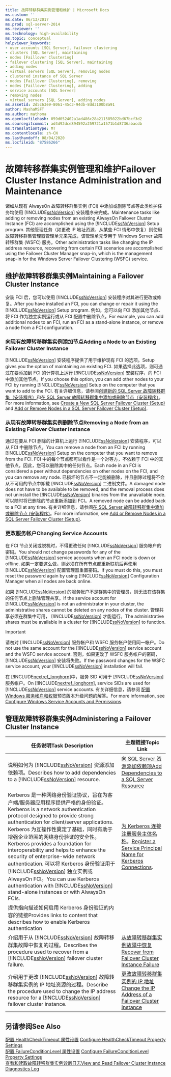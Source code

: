 ```yaml
---
title: 故障转移群集实例管理和维护 | Microsoft Docs
ms.custom: ''
ms.date: 06/13/2017
ms.prod: sql-server-2014
ms.reviewer: ''
ms.technology: high-availability
ms.topic: conceptual
helpviewer_keywords:
- user accounts [SQL Server], failover clustering
- clusters [SQL Server], maintaining
- nodes [Faillover Clustering]
- failover clustering [SQL Server], maintaining
- adding nodes
- virtual servers [SQL Server], removing nodes
- clustered instance of SQL Server
- nodes [Faillover Clustering], removing
- nodes [Faillover Clustering], adding
- service accounts [SQL Server]
- removing nodes
- virtual servers [SQL Server], adding nodes
ms.assetid: 2d5c63e9-8061-45c3-94db-8dd3100b8a91
author: MashaMSFT
ms.author: mathoma
ms.openlocfilehash: 059d052402a1ad486c28a211585022bd67bcf3d2
ms.sourcegitcommit: ad4d92dce894592a259721a1571b1d8736abacdb
ms.translationtype: MT
ms.contentlocale: zh-CN
ms.lasthandoff: 08/04/2020
ms.locfileid: "87586266"
---
```

# <a name="failover-cluster-instance-administration-and-maintenance"></a><span data-ttu-id="3fc0e-102">故障转移群集实例管理和维护</span><span class="sxs-lookup"><span data-stu-id="3fc0e-102">Failover Cluster Instance Administration and Maintenance</span></span>
  <span data-ttu-id="3fc0e-103">诸如从现有 AlwaysOn 故障转移群集实例 (FCI) 中添加或删除节点等此类维护任务均使用 [!INCLUDE[ssNoVersion](../../../includes/ssnoversion-md.md)] 安装程序来完成。</span><span class="sxs-lookup"><span data-stu-id="3fc0e-103">Maintenance tasks like adding or removing nodes from an existing AlwaysOn Failover Cluster Instance (FCI) are accomplished using the [!INCLUDE[ssNoVersion](../../../includes/ssnoversion-md.md)] Setup program.</span></span> <span data-ttu-id="3fc0e-104">其他管理任务（如更改 IP 地址资源、从某些 FCI 情形中恢复）则使用故障转移群集管理器管理单元来完成，该管理单元专用于 Windows Server 故障转移群集 (WSFC) 服务。</span><span class="sxs-lookup"><span data-stu-id="3fc0e-104">Other administration tasks like changing the IP address resource, recovering from certain FCI scenarios are accomplished using the Failover Cluster Manager snap-in, which is the management snap-in for the Windows Server Failover Clustering (WSFC) service.</span></span>  
  
## <a name="maintaining-a-failover-cluster-instance"></a><span data-ttu-id="3fc0e-105">维护故障转移群集实例</span><span class="sxs-lookup"><span data-stu-id="3fc0e-105">Maintaining a Failover Cluster Instance</span></span>  
 <span data-ttu-id="3fc0e-106">安装 FCI 后，您可以使用 [!INCLUDE[ssNoVersion](../../../includes/ssnoversion-md.md)] 安装程序对其进行更改或修复。</span><span class="sxs-lookup"><span data-stu-id="3fc0e-106">After you have installed an FCI, you can change or repair it using the [!INCLUDE[ssNoVersion](../../../includes/ssnoversion-md.md)] Setup program.</span></span> <span data-ttu-id="3fc0e-107">例如，您可以向 FCI 添加其他节点、将 FCI 作为独立实例运行或从 FCI 配置中删除节点。</span><span class="sxs-lookup"><span data-stu-id="3fc0e-107">For example, you can add additional nodes to an FCI, run an FCI as a stand-alone instance, or remove a node from a FCI configuration.</span></span>  
  
### <a name="adding-a-node-to-an-existing-failover-cluster-instance"></a><span data-ttu-id="3fc0e-108">向现有故障转移群集实例添加节点</span><span class="sxs-lookup"><span data-stu-id="3fc0e-108">Adding a Node to an Existing Failover Cluster Instance</span></span>  
 [!INCLUDE[ssNoVersion](../../../includes/ssnoversion-md.md)] <span data-ttu-id="3fc0e-109">安装程序提供了用于维护现有 FCI 的选项。</span><span class="sxs-lookup"><span data-stu-id="3fc0e-109">Setup gives you the option of maintaining an existing FCI.</span></span> <span data-ttu-id="3fc0e-110">如果选择此选项，则可通过在要添加到 FCI 的计算机上运行 [!INCLUDE[ssNoVersion](../../../includes/ssnoversion-md.md)] 安装程序，向 FCI 中添加其他节点。</span><span class="sxs-lookup"><span data-stu-id="3fc0e-110">If you choose this option, you can add other nodes to your FCI by running [!INCLUDE[ssNoVersion](../../../includes/ssnoversion-md.md)] Setup on the computer that you want to add to the FCI.</span></span> <span data-ttu-id="3fc0e-111">有关详细信息，请参阅[创建新的 SQL Server 故障转移群集（安装程序）](../install/create-a-new-sql-server-failover-cluster-setup.md)和[在 SQL Server 故障转移群集中添加或删除节点（安装程序）](../install/add-or-remove-nodes-in-a-sql-server-failover-cluster-setup.md)。</span><span class="sxs-lookup"><span data-stu-id="3fc0e-111">For more information, see [Create a New SQL Server Failover Cluster &#40;Setup&#41;](../install/create-a-new-sql-server-failover-cluster-setup.md) and [Add or Remove Nodes in a SQL Server Failover Cluster &#40;Setup&#41;](../install/add-or-remove-nodes-in-a-sql-server-failover-cluster-setup.md).</span></span>  
  
### <a name="removing-a-node-from-an-existing-failover-cluster-instance"></a><span data-ttu-id="3fc0e-112">从现有故障转移群集实例删除节点</span><span class="sxs-lookup"><span data-stu-id="3fc0e-112">Removing a Node from an Existing Failover Cluster Instance</span></span>  
 <span data-ttu-id="3fc0e-113">通过在要从 FCI 删除的计算机上运行 [!INCLUDE[ssNoVersion](../../../includes/ssnoversion-md.md)] 安装程序，可以从 FCI 中删除节点。</span><span class="sxs-lookup"><span data-stu-id="3fc0e-113">You can remove a node from an FCI by running [!INCLUDE[ssNoVersion](../../../includes/ssnoversion-md.md)] Setup on the computer that you want to remove from the FCI.</span></span> <span data-ttu-id="3fc0e-114">FCI 中的每个节点都可以看作是一个对等方，不依赖于 FCI 中的其他节点，因此，您可以删除其中的任何节点。</span><span class="sxs-lookup"><span data-stu-id="3fc0e-114">Each node in an FCI is considered a peer without dependencies on other nodes on the FCI, and you can remove any node.</span></span> <span data-ttu-id="3fc0e-115">已损坏的节点不一定能被删除，并且删除过程将不会从不可用的节点中卸载 [!INCLUDE[ssNoVersion](../../../includes/ssnoversion-md.md)] 二进制文件。</span><span class="sxs-lookup"><span data-stu-id="3fc0e-115">A damaged node does not have to be available to be removed, and the removal process does not uninstall the [!INCLUDE[ssNoVersion](../../../includes/ssnoversion-md.md)] binaries from the unavailable node.</span></span> <span data-ttu-id="3fc0e-116">可以随时将已删除的节点重新添加到 FCI。</span><span class="sxs-lookup"><span data-stu-id="3fc0e-116">A removed node can be added back to a FCI at any time.</span></span> <span data-ttu-id="3fc0e-117">有关详细信息，请参阅[在 SQL Server 故障转移群集中添加或删除节点 &#40;安装程序&#41;](../install/add-or-remove-nodes-in-a-sql-server-failover-cluster-setup.md)。</span><span class="sxs-lookup"><span data-stu-id="3fc0e-117">For more information, see [Add or Remove Nodes in a SQL Server Failover Cluster &#40;Setup&#41;](../install/add-or-remove-nodes-in-a-sql-server-failover-cluster-setup.md).</span></span>  
  
### <a name="changing-service-accounts"></a><span data-ttu-id="3fc0e-118">更改服务帐户</span><span class="sxs-lookup"><span data-stu-id="3fc0e-118">Changing Service Accounts</span></span>  
 <span data-ttu-id="3fc0e-119">在 FCI 节点关闭或脱机时，不得更改任何 [!INCLUDE[ssNoVersion](../../../includes/ssnoversion-md.md)] 服务帐户的密码。</span><span class="sxs-lookup"><span data-stu-id="3fc0e-119">You should not change passwords for any of the [!INCLUDE[ssNoVersion](../../../includes/ssnoversion-md.md)] service accounts when an FCI node is down or offline.</span></span> <span data-ttu-id="3fc0e-120">如果一定要这么做，则必须在所有节点都重新联机后再使用 [!INCLUDE[ssNoVersion](../../../includes/ssnoversion-md.md)] 配置管理器重置密码。</span><span class="sxs-lookup"><span data-stu-id="3fc0e-120">If you must do this, you must reset the password again by using [!INCLUDE[ssNoVersion](../../../includes/ssnoversion-md.md)] Configuration Manager when all nodes are back online.</span></span>  
  
 <span data-ttu-id="3fc0e-121">如果 [!INCLUDE[ssNoVersion](../../../includes/ssnoversion-md.md)] 的服务帐户不是群集中的管理员，则无法在该群集的任何节点上删除管理共享。</span><span class="sxs-lookup"><span data-stu-id="3fc0e-121">If the service account for [!INCLUDE[ssNoVersion](../../../includes/ssnoversion-md.md)] is not an administrator in your cluster, the administrative shares cannot be deleted on any nodes of the cluster.</span></span> <span data-ttu-id="3fc0e-122">管理共享必须在群集中可用， [!INCLUDE[ssNoVersion](../../../includes/ssnoversion-md.md)] 才能运行。</span><span class="sxs-lookup"><span data-stu-id="3fc0e-122">The administrative shares must be available in a cluster for [!INCLUDE[ssNoVersion](../../../includes/ssnoversion-md.md)] to function.</span></span>  
  
> [!IMPORTANT]  
>  <span data-ttu-id="3fc0e-123">请勿对 [!INCLUDE[ssNoVersion](../../../includes/ssnoversion-md.md)] 服务帐户和 WSFC 服务帐户使用同一帐户。</span><span class="sxs-lookup"><span data-stu-id="3fc0e-123">Do not use the same account for the [!INCLUDE[ssNoVersion](../../../includes/ssnoversion-md.md)] service account and the WSFC service account.</span></span> <span data-ttu-id="3fc0e-124">否则，如果更改了 WSFC 服务帐户的密码， [!INCLUDE[ssNoVersion](../../../includes/ssnoversion-md.md)] 安装将失败。</span><span class="sxs-lookup"><span data-stu-id="3fc0e-124">If the password changes for the WSFC service account, your [!INCLUDE[ssNoVersion](../../../includes/ssnoversion-md.md)] installation will fail.</span></span>  
  
 <span data-ttu-id="3fc0e-125">在 [!INCLUDE[nextref_longhorn](../../../includes/nextref-longhorn-md.md)]中，服务 SID 可用于 [!INCLUDE[ssNoVersion](../../../includes/ssnoversion-md.md)] 服务帐户。</span><span class="sxs-lookup"><span data-stu-id="3fc0e-125">On [!INCLUDE[nextref_longhorn](../../../includes/nextref-longhorn-md.md)], service SIDs are used for [!INCLUDE[ssNoVersion](../../../includes/ssnoversion-md.md)] service accounts.</span></span> <span data-ttu-id="3fc0e-126">有关详细信息，请参阅 [配置 Windows 服务帐户和权限](../../../database-engine/configure-windows/configure-windows-service-accounts-and-permissions.md)预览版本升级问题的解答。</span><span class="sxs-lookup"><span data-stu-id="3fc0e-126">For more information, see [Configure Windows Service Accounts and Permissions](../../../database-engine/configure-windows/configure-windows-service-accounts-and-permissions.md).</span></span>  
  
## <a name="administering-a-failover-cluster-instance"></a><span data-ttu-id="3fc0e-127">管理故障转移群集实例</span><span class="sxs-lookup"><span data-stu-id="3fc0e-127">Administering a Failover Cluster Instance</span></span>  
  
|<span data-ttu-id="3fc0e-128">任务说明</span><span class="sxs-lookup"><span data-stu-id="3fc0e-128">Task Description</span></span>|<span data-ttu-id="3fc0e-129">主题链接</span><span class="sxs-lookup"><span data-stu-id="3fc0e-129">Topic Link</span></span>|  
|----------------------|----------------|  
|<span data-ttu-id="3fc0e-130">说明如何为 [!INCLUDE[ssNoVersion](../../../includes/ssnoversion-md.md)] 资源添加依赖项。</span><span class="sxs-lookup"><span data-stu-id="3fc0e-130">Describes how to add dependencies to a [!INCLUDE[ssNoVersion](../../../includes/ssnoversion-md.md)] resource.</span></span>|[<span data-ttu-id="3fc0e-131">向 SQL Server 资源添加依赖项</span><span class="sxs-lookup"><span data-stu-id="3fc0e-131">Add Dependencies to a SQL Server Resource</span></span>](add-dependencies-to-a-sql-server-resource.md)|  
|<span data-ttu-id="3fc0e-132">Kerberos 是一种网络身份验证协议，旨在为客户端/服务器应用程序提供严格的身份验证。</span><span class="sxs-lookup"><span data-stu-id="3fc0e-132">Kerberos is a network authentication protocol designed to provide strong authentication for client/server applications.</span></span> <span data-ttu-id="3fc0e-133">Kerberos 为互操作性奠定了基础，同时有助于增强企业范围的网络身份验证的安全性。</span><span class="sxs-lookup"><span data-stu-id="3fc0e-133">Kerberos provides a foundation for interoperability and helps to enhance the security of enterprise-wide network authentication.</span></span> <span data-ttu-id="3fc0e-134">可以将 Kerberos 身份验证用于 [!INCLUDE[ssNoVersion](../../../includes/ssnoversion-md.md)] 独立实例或 AlwaysOn FCI。</span><span class="sxs-lookup"><span data-stu-id="3fc0e-134">You can use Kerberos authentication with [!INCLUDE[ssNoVersion](../../../includes/ssnoversion-md.md)] stand-alone instances or with AlwaysOn FCIs.</span></span>|<span data-ttu-id="3fc0e-135">[为 Kerberos 连接注册服务主体名称](../../../database-engine/configure-windows/register-a-service-principal-name-for-kerberos-connections.md)。</span><span class="sxs-lookup"><span data-stu-id="3fc0e-135">[Register a Service Principal Name for Kerberos Connections](../../../database-engine/configure-windows/register-a-service-principal-name-for-kerberos-connections.md).</span></span>|  
|<span data-ttu-id="3fc0e-136">提供指向描述如何启用 Kerberos 身份验证的内容的链接</span><span class="sxs-lookup"><span data-stu-id="3fc0e-136">Provides links to content that describes how to enable Kerberos authentication</span></span>||  
|<span data-ttu-id="3fc0e-137">介绍用于从 [!INCLUDE[ssNoVersion](../../../includes/ssnoversion-md.md)] 故障转移群集故障中恢复的过程。</span><span class="sxs-lookup"><span data-stu-id="3fc0e-137">Describes the procedure used to recover from a [!INCLUDE[ssNoVersion](../../../includes/ssnoversion-md.md)] failover cluster failure.</span></span>|[<span data-ttu-id="3fc0e-138">从故障转移群集实例故障中恢复</span><span class="sxs-lookup"><span data-stu-id="3fc0e-138">Recover from Failover Cluster Instance Failure</span></span>](recover-from-failover-cluster-instance-failure.md)|  
|<span data-ttu-id="3fc0e-139">介绍用于更改 [!INCLUDE[ssNoVersion](../../../includes/ssnoversion-md.md)] 故障转移群集实例的 IP 地址资源的过程。</span><span class="sxs-lookup"><span data-stu-id="3fc0e-139">Describe the procedure used to change the IP address resource for a [!INCLUDE[ssNoVersion](../../../includes/ssnoversion-md.md)] failover cluster instance.</span></span>|[<span data-ttu-id="3fc0e-140">更改故障转移群集实例的 IP 地址</span><span class="sxs-lookup"><span data-stu-id="3fc0e-140">Change the IP Address of a Failover Cluster Instance</span></span>](change-the-ip-address-of-a-failover-cluster-instance.md)|  
  
## <a name="see-also"></a><span data-ttu-id="3fc0e-141">另请参阅</span><span class="sxs-lookup"><span data-stu-id="3fc0e-141">See Also</span></span>  
 <span data-ttu-id="3fc0e-142">[配置 HealthCheckTimeout 属性设置](configure-healthchecktimeout-property-settings.md) </span><span class="sxs-lookup"><span data-stu-id="3fc0e-142">[Configure HealthCheckTimeout Property Settings](configure-healthchecktimeout-property-settings.md) </span></span>  
 <span data-ttu-id="3fc0e-143">[配置 FailureConditionLevel 属性设置](configure-failureconditionlevel-property-settings.md) </span><span class="sxs-lookup"><span data-stu-id="3fc0e-143">[Configure FailureConditionLevel Property Settings](configure-failureconditionlevel-property-settings.md) </span></span>  
 [<span data-ttu-id="3fc0e-144">查看和读取故障转移群集实例诊断日志</span><span class="sxs-lookup"><span data-stu-id="3fc0e-144">View and Read Failover Cluster Instance Diagnostics Log</span></span>](view-and-read-failover-cluster-instance-diagnostics-log.md)  
  
  
